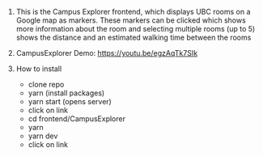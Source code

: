 1. This is the Campus Explorer frontend, which displays UBC rooms on a Google map as markers. These markers can be clicked which shows more information about the room and selecting multiple rooms (up to 5) shows the distance and an estimated walking time between the rooms

2. CampusExplorer Demo: https://youtu.be/egzAqTk7SIk

3. How to install
   - clone repo
   - yarn (install packages)
   - yarn start (opens server) 
   - click on link
   - cd frontend/CampusExplorer
   - yarn 
   - yarn dev 
   - click on link
